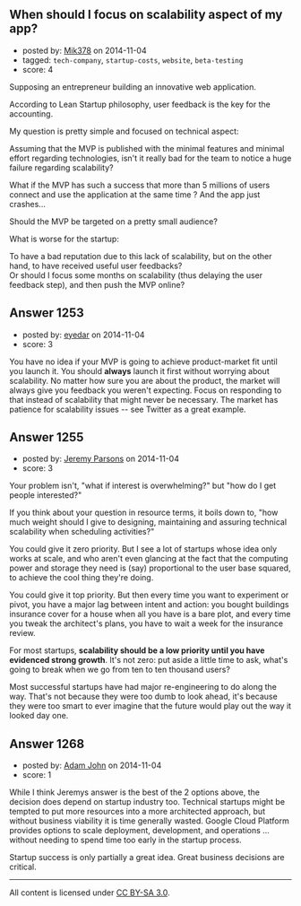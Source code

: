 ## When should I focus on scalability aspect of my app?

- posted by: [Mik378](https://stackexchange.com/users/961739/mik378) on 2014-11-04
- tagged: `tech-company`, `startup-costs`, `website`, `beta-testing`
- score: 4

Supposing an entrepreneur building an innovative web application. 

According to Lean Startup philosophy, user feedback is the key for the accounting. 

My question is pretty simple and focused on technical aspect: 

Assuming that the MVP is published with the minimal features and minimal effort regarding technologies, isn't it really bad for the team to notice a huge failure regarding scalability?

What if the MVP has such a success that more than 5 millions of users connect and use the application at the same time ? And the app just crashes...

Should the MVP be targeted on a pretty small audience?

What is worse for the startup: 

To have a bad reputation due to this lack of scalability, but on the other hand, to have received useful user feedbacks?         
Or should I focus some months on scalability (thus delaying the user feedback step), and then push the MVP online? 
 



## Answer 1253

- posted by: [eyedar](https://stackexchange.com/users/976190/eyedar) on 2014-11-04
- score: 3

You have no idea if your MVP is going to achieve product-market fit until you launch it. You should **always** launch it first without worrying about scalability. No matter how sure you are about the product, the market will always give you feedback you weren't expecting. Focus on responding to that instead of scalability that might never be necessary. The market has patience for scalability issues -- see Twitter as a great example.


## Answer 1255

- posted by: [Jeremy Parsons](https://stackexchange.com/users/497810/jeremy-parsons) on 2014-11-04
- score: 3

Your problem isn't, "what if interest is overwhelming?" but "how do I get people interested?" 

If you think about your question in resource terms, it boils down to, "how much weight should I give to designing, maintaining and assuring technical scalability when scheduling activities?" 

You could give it zero priority. But I see a lot of startups whose idea only works at scale, and who aren't even glancing at the fact that the computing power and storage they need is (say) proportional to the user base squared, to achieve the cool thing they're doing.

You could give it top priority. But then every time you want to experiment or pivot, you have a major lag between intent and action: you bought buildings insurance cover for a house when all you have is a bare plot, and every time you tweak the architect's plans, you have to wait a week for the insurance review.

For most startups, **scalability should be a low priority until you have evidenced strong growth**. It's not zero: put aside a little time to ask, what's going to break when we go from ten to ten thousand users? 

Most successful startups have had major re-engineering to do along the way. That's not because they were too dumb to look ahead, it's because they were too smart to ever imagine that the future would play out the way it looked day one.


## Answer 1268

- posted by: [Adam John](https://stackexchange.com/users/5279705/adam-john) on 2014-11-04
- score: 1

While I think Jeremys answer is the best of the 2 options above, the decision does depend on startup industry too.  Technical startups might be tempted to put more resources into a more architected approach, but without business viability it is time generally wasted.  Google Cloud Platform provides options to scale deployment, development, and operations ... without needing to spend time too early in the startup process.

Startup success is only partially a great idea.  Great business decisions are critical.



---

All content is licensed under [CC BY-SA 3.0](https://creativecommons.org/licenses/by-sa/3.0/).

